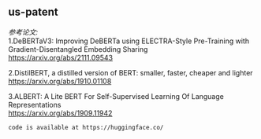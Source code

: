 ## us-patent

*参考论文:*\
1.DeBERTaV3: Improving DeBERTa using ELECTRA-Style Pre-Training with Gradient-Disentangled Embedding Sharing\
https://arxiv.org/abs/2111.09543

2.DistilBERT, a distilled version of BERT: smaller, faster, cheaper and lighter\
https://arxiv.org/abs/1910.01108

3.ALBERT: A Lite BERT For Self-Supervised Learning Of Language Representations\
https://arxiv.org/abs/1909.11942



~~~~~~~~~~~~~~~~~~~~~~~~~~~~~~~~~~~~~~~~~~~~\
code is available at https://huggingface.co/
